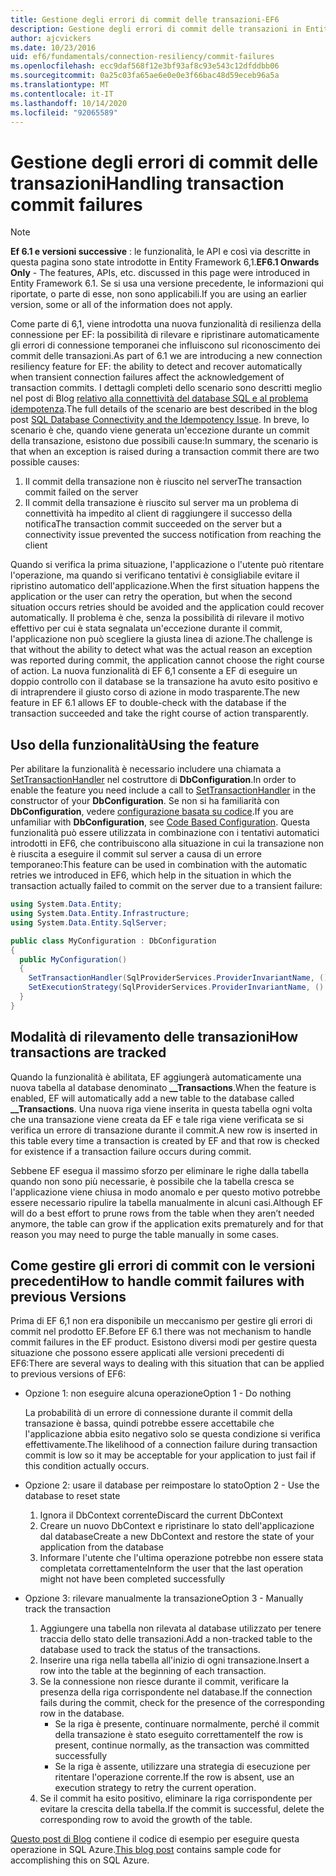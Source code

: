 ```yaml
---
title: Gestione degli errori di commit delle transazioni-EF6
description: Gestione degli errori di commit delle transazioni in Entity Framework 6
author: ajcvickers
ms.date: 10/23/2016
uid: ef6/fundamentals/connection-resiliency/commit-failures
ms.openlocfilehash: ecc9daf568f12e3bf93af8c93e543c12dfddbb06
ms.sourcegitcommit: 0a25c03fa65ae6e0e0e3f66bac48d59eceb96a5a
ms.translationtype: MT
ms.contentlocale: it-IT
ms.lasthandoff: 10/14/2020
ms.locfileid: "92065589"
---
```

# <a name="handling-transaction-commit-failures"></a><span data-ttu-id="98726-103">Gestione degli errori di commit delle transazioni</span><span class="sxs-lookup"><span data-stu-id="98726-103">Handling transaction commit failures</span></span>

> [!NOTE]
> <span data-ttu-id="98726-104">**Ef 6.1 e versioni successive** : le funzionalità, le API e così via descritte in questa pagina sono state introdotte in Entity Framework 6,1.</span><span class="sxs-lookup"><span data-stu-id="98726-104">**EF6.1 Onwards Only** - The features, APIs, etc. discussed in this page were introduced in Entity Framework 6.1.</span></span> <span data-ttu-id="98726-105">Se si usa una versione precedente, le informazioni qui riportate, o parte di esse, non sono applicabili.</span><span class="sxs-lookup"><span data-stu-id="98726-105">If you are using an earlier version, some or all of the information does not apply.</span></span>  

<span data-ttu-id="98726-106">Come parte di 6,1, viene introdotta una nuova funzionalità di resilienza della connessione per EF: la possibilità di rilevare e ripristinare automaticamente gli errori di connessione temporanei che influiscono sul riconoscimento dei commit delle transazioni.</span><span class="sxs-lookup"><span data-stu-id="98726-106">As part of 6.1 we are introducing a new connection resiliency feature for EF: the ability to detect and recover automatically when transient connection failures affect the acknowledgement of transaction commits.</span></span> <span data-ttu-id="98726-107">I dettagli completi dello scenario sono descritti meglio nel post di Blog [relativo alla connettività del database SQL e al problema idempotenza](/archive/blogs/adonet/sql-database-connectivity-and-the-idempotency-issue).</span><span class="sxs-lookup"><span data-stu-id="98726-107">The full details of the scenario are best described in the blog post [SQL Database Connectivity and the Idempotency Issue](/archive/blogs/adonet/sql-database-connectivity-and-the-idempotency-issue).</span></span>  <span data-ttu-id="98726-108">In breve, lo scenario è che, quando viene generata un'eccezione durante un commit della transazione, esistono due possibili cause:</span><span class="sxs-lookup"><span data-stu-id="98726-108">In summary, the scenario is that when an exception is raised during a transaction commit there are two possible causes:</span></span>  

1. <span data-ttu-id="98726-109">Il commit della transazione non è riuscito nel server</span><span class="sxs-lookup"><span data-stu-id="98726-109">The transaction commit failed on the server</span></span>
2. <span data-ttu-id="98726-110">Il commit della transazione è riuscito sul server ma un problema di connettività ha impedito al client di raggiungere il successo della notifica</span><span class="sxs-lookup"><span data-stu-id="98726-110">The transaction commit succeeded on the server but a connectivity issue prevented the success notification from reaching the client</span></span>  

<span data-ttu-id="98726-111">Quando si verifica la prima situazione, l'applicazione o l'utente può ritentare l'operazione, ma quando si verificano tentativi è consigliabile evitare il ripristino automatico dell'applicazione.</span><span class="sxs-lookup"><span data-stu-id="98726-111">When the first situation happens the application or the user can retry the operation, but when the second situation occurs retries should be avoided and the application could recover automatically.</span></span> <span data-ttu-id="98726-112">Il problema è che, senza la possibilità di rilevare il motivo effettivo per cui è stata segnalata un'eccezione durante il commit, l'applicazione non può scegliere la giusta linea di azione.</span><span class="sxs-lookup"><span data-stu-id="98726-112">The challenge is that without the ability to detect what was the actual reason an exception was reported during commit, the application cannot choose the right course of action.</span></span> <span data-ttu-id="98726-113">La nuova funzionalità di EF 6,1 consente a EF di eseguire un doppio controllo con il database se la transazione ha avuto esito positivo e di intraprendere il giusto corso di azione in modo trasparente.</span><span class="sxs-lookup"><span data-stu-id="98726-113">The new feature in EF 6.1 allows EF to double-check with the database if the transaction succeeded and take the right course of action transparently.</span></span>  

## <a name="using-the-feature"></a><span data-ttu-id="98726-114">Uso della funzionalità</span><span class="sxs-lookup"><span data-stu-id="98726-114">Using the feature</span></span>  

<span data-ttu-id="98726-115">Per abilitare la funzionalità è necessario includere una chiamata a [SetTransactionHandler](https://msdn.microsoft.com/library/system.data.entity.dbconfiguration.setdefaulttransactionhandler.aspx) nel costruttore di **DbConfiguration**.</span><span class="sxs-lookup"><span data-stu-id="98726-115">In order to enable the feature you need include a call to [SetTransactionHandler](https://msdn.microsoft.com/library/system.data.entity.dbconfiguration.setdefaulttransactionhandler.aspx) in the constructor of your **DbConfiguration**.</span></span> <span data-ttu-id="98726-116">Se non si ha familiarità con **DbConfiguration**, vedere [configurazione basata su codice](xref:ef6/fundamentals/configuring/code-based).</span><span class="sxs-lookup"><span data-stu-id="98726-116">If you are unfamiliar with **DbConfiguration**, see [Code Based Configuration](xref:ef6/fundamentals/configuring/code-based).</span></span> <span data-ttu-id="98726-117">Questa funzionalità può essere utilizzata in combinazione con i tentativi automatici introdotti in EF6, che contribuiscono alla situazione in cui la transazione non è riuscita a eseguire il commit sul server a causa di un errore temporaneo:</span><span class="sxs-lookup"><span data-stu-id="98726-117">This feature can be used in combination with the automatic retries we introduced in EF6, which help in the situation in which the transaction actually failed to commit on the server due to a transient failure:</span></span>  

``` csharp
using System.Data.Entity;
using System.Data.Entity.Infrastructure;
using System.Data.Entity.SqlServer;

public class MyConfiguration : DbConfiguration  
{
  public MyConfiguration()  
  {  
    SetTransactionHandler(SqlProviderServices.ProviderInvariantName, () => new CommitFailureHandler());  
    SetExecutionStrategy(SqlProviderServices.ProviderInvariantName, () => new SqlAzureExecutionStrategy());  
  }  
}
```  

## <a name="how-transactions-are-tracked"></a><span data-ttu-id="98726-118">Modalità di rilevamento delle transazioni</span><span class="sxs-lookup"><span data-stu-id="98726-118">How transactions are tracked</span></span>  

<span data-ttu-id="98726-119">Quando la funzionalità è abilitata, EF aggiungerà automaticamente una nuova tabella al database denominato **__Transactions**.</span><span class="sxs-lookup"><span data-stu-id="98726-119">When the feature is enabled, EF will automatically add a new table to the database called **__Transactions**.</span></span> <span data-ttu-id="98726-120">Una nuova riga viene inserita in questa tabella ogni volta che una transazione viene creata da EF e tale riga viene verificata se si verifica un errore di transazione durante il commit.</span><span class="sxs-lookup"><span data-stu-id="98726-120">A new row is inserted in this table every time a transaction is created by EF and that row is checked for existence if a transaction failure occurs during commit.</span></span>  

<span data-ttu-id="98726-121">Sebbene EF esegua il massimo sforzo per eliminare le righe dalla tabella quando non sono più necessarie, è possibile che la tabella cresca se l'applicazione viene chiusa in modo anomalo e per questo motivo potrebbe essere necessario ripulire la tabella manualmente in alcuni casi.</span><span class="sxs-lookup"><span data-stu-id="98726-121">Although EF will do a best effort to prune rows from the table when they aren’t needed anymore, the table can grow if the application exits prematurely and for that reason you may need to purge the table manually in some cases.</span></span>  

## <a name="how-to-handle-commit-failures-with-previous-versions"></a><span data-ttu-id="98726-122">Come gestire gli errori di commit con le versioni precedenti</span><span class="sxs-lookup"><span data-stu-id="98726-122">How to handle commit failures with previous Versions</span></span>

<span data-ttu-id="98726-123">Prima di EF 6,1 non era disponibile un meccanismo per gestire gli errori di commit nel prodotto EF.</span><span class="sxs-lookup"><span data-stu-id="98726-123">Before EF 6.1 there was not mechanism to handle commit failures in the EF product.</span></span> <span data-ttu-id="98726-124">Esistono diversi modi per gestire questa situazione che possono essere applicati alle versioni precedenti di EF6:</span><span class="sxs-lookup"><span data-stu-id="98726-124">There are several ways to dealing with this situation that can be applied to previous versions of EF6:</span></span>  

* <span data-ttu-id="98726-125">Opzione 1: non eseguire alcuna operazione</span><span class="sxs-lookup"><span data-stu-id="98726-125">Option 1 - Do nothing</span></span>  

  <span data-ttu-id="98726-126">La probabilità di un errore di connessione durante il commit della transazione è bassa, quindi potrebbe essere accettabile che l'applicazione abbia esito negativo solo se questa condizione si verifica effettivamente.</span><span class="sxs-lookup"><span data-stu-id="98726-126">The likelihood of a connection failure during transaction commit is low so it may be acceptable for your application to just fail if this condition actually occurs.</span></span>  

* <span data-ttu-id="98726-127">Opzione 2: usare il database per reimpostare lo stato</span><span class="sxs-lookup"><span data-stu-id="98726-127">Option 2 - Use the database to reset state</span></span>  

  1. <span data-ttu-id="98726-128">Ignora il DbContext corrente</span><span class="sxs-lookup"><span data-stu-id="98726-128">Discard the current DbContext</span></span>  
  2. <span data-ttu-id="98726-129">Creare un nuovo DbContext e ripristinare lo stato dell'applicazione dal database</span><span class="sxs-lookup"><span data-stu-id="98726-129">Create a new DbContext and restore the state of your application from the database</span></span>  
  3. <span data-ttu-id="98726-130">Informare l'utente che l'ultima operazione potrebbe non essere stata completata correttamente</span><span class="sxs-lookup"><span data-stu-id="98726-130">Inform the user that the last operation might not have been completed successfully</span></span>  

* <span data-ttu-id="98726-131">Opzione 3: rilevare manualmente la transazione</span><span class="sxs-lookup"><span data-stu-id="98726-131">Option 3 - Manually track the transaction</span></span>  

  1. <span data-ttu-id="98726-132">Aggiungere una tabella non rilevata al database utilizzato per tenere traccia dello stato delle transazioni.</span><span class="sxs-lookup"><span data-stu-id="98726-132">Add a non-tracked table to the database used to track the status of the transactions.</span></span>  
  2. <span data-ttu-id="98726-133">Inserire una riga nella tabella all'inizio di ogni transazione.</span><span class="sxs-lookup"><span data-stu-id="98726-133">Insert a row into the table at the beginning of each transaction.</span></span>  
  3. <span data-ttu-id="98726-134">Se la connessione non riesce durante il commit, verificare la presenza della riga corrispondente nel database.</span><span class="sxs-lookup"><span data-stu-id="98726-134">If the connection fails during the commit, check for the presence of the corresponding row in the database.</span></span>  
     * <span data-ttu-id="98726-135">Se la riga è presente, continuare normalmente, perché il commit della transazione è stato eseguito correttamente</span><span class="sxs-lookup"><span data-stu-id="98726-135">If the row is present, continue normally, as the transaction was committed successfully</span></span>  
     * <span data-ttu-id="98726-136">Se la riga è assente, utilizzare una strategia di esecuzione per ritentare l'operazione corrente.</span><span class="sxs-lookup"><span data-stu-id="98726-136">If the row is absent, use an execution strategy to retry the current operation.</span></span>  
  4. <span data-ttu-id="98726-137">Se il commit ha esito positivo, eliminare la riga corrispondente per evitare la crescita della tabella.</span><span class="sxs-lookup"><span data-stu-id="98726-137">If the commit is successful, delete the corresponding row to avoid the growth of the table.</span></span>  

<span data-ttu-id="98726-138">[Questo post di Blog](/archive/blogs/adonet/sql-database-connectivity-and-the-idempotency-issue) contiene il codice di esempio per eseguire questa operazione in SQL Azure.</span><span class="sxs-lookup"><span data-stu-id="98726-138">[This blog post](/archive/blogs/adonet/sql-database-connectivity-and-the-idempotency-issue) contains sample code for accomplishing this on SQL Azure.</span></span>  
